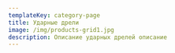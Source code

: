 ```yaml
---
templateKey: category-page
title: Ударные дрели
image: /img/products-grid1.jpg
description: Описание ударных дрелей описание
---
```


